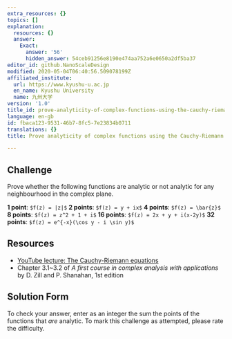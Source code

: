 ```yaml
---
extra_resources: {}
topics: []
explanation:
  resources: {}
  answer:
    Exact:
      answer: '56'
      hidden_answer: 54ceb91256e8190e474aa752a6e0650a2df5ba37
editor_id: github.NanoScaleDesign
modified: 2020-05-04T06:40:56.509078199Z
affiliated_institute:
  url: https://www.kyushu-u.ac.jp
  en_name: Kyushu University
  name: 九州大学
version: '1.0'
title_id: prove-analyticity-of-complex-functions-using-the-cauchy-riemann-equations
language: en-gb
id: fbaca123-9531-46b7-8fc5-7e23834b0711
translations: {}
title: Prove analyticity of complex functions using the Cauchy-Riemann equations

---
```


## Challenge
Prove whether the following functions are analytic or not analytic for any neighbourhood in the complex plane.

**1 point**: `$f(z) = |z|$`
**2 points**: `$f(z) = y + ix$`
**4 points**: `$f(z) = \bar{z}$`
**8 points**: `$f(z) = z^2 + 1 + i$`
**16 points**: `$f(z) = 2x + y + i(x-2y)$`
**32 points**: `$f(z) = e^{-x}(\cos y - i \sin y)$`

## Resources
- [YouTube lecture: The Cauchy-Riemann equations](https://www.youtube.com/watch?v=GvOzQXIbVts&list=PLi7yHjesblV0sSfZzWdSUXGO683n_nJdQ&index=12)
- Chapter 3.1~3.2 of *A first course in complex analysis with applications* by D. Zill and P. Shanahan, 1st edition


## Solution Form
To check your answer, enter as an integer the sum the points of the functions that *are* analytic.
To mark this challenge as attempted, please rate the difficulty.